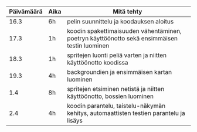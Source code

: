 Päivämäärä  |  Aika  |  Mitä tehty
----------  |  ----  |  ----------
16.3  |  6h  |   pelin suunnittelu ja koodauksen aloitus
17.3  |  1h  |   koodin spakettimaisuuden vähentäminen, poetryn käyttöönotto sekä ensimmäisen testin luominen
18.3  |  1h  |   spritejen luonti peliä varten ja niitten käyttöönotto koodissa
19.3  |  4h  |   backgroundien ja ensimmäisen kartan luominen
1.4   |  8h  |   spritejen etsiminen netistä ja niitten käyttöönotto, bossien luominen
2.4   |  4h  |   koodin parantelu, taistelu-näkymän kehitys, automaattisten testien parantelu ja lisäys
